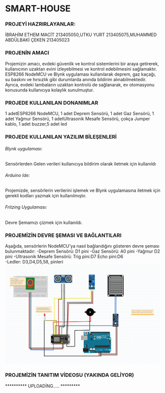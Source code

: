 # SMART-HOUSE

### PROJEYİ HAZRIRLAYANLAR:
İBRAHİM ETHEM MACİT 213405050,UTKU YURT 213405075,MUHAMMED ABDÜLBAKİ ÇEKEN 213405023

### PROJENİN AMACI  
Projemizin amacı, evdeki güvenlik ve kontrol sistemlerini bir araya getirerek, kullanıcının uzaktan evini izleyebilmesi ve kontrol edebilmesini sağlamaktır. ESP8266 NodeMCU ve Blynk uygulaması kullanılarak deprem, gaz kaçağı, su baskını ve hırsızlık gibi durumlarda anında bildirim alınabilmektedir. Ayrıca, evdeki lambaların uzaktan kontrolü de sağlanarak, ev otomasyonu konusunda kullanıcıya kolaylık sunulmuştur.

### PROJEDE KULLANILAN DONANIMLAR
1 adetESP8266 NodeMCU, 1 adet Deprem Sensörü, 1 adet Gaz Sensörü, 1 adet Yağmur Sensörü, 1 adetUltrasonik Mesafe Sensörü, çokça Jumper kablo, 1 adet buzzer,5 adet led

### PROJEDE KULLANILAN YAZILIM BİLEŞENLERİ
###### Blynk uygulaması:
Sensörlerden Gelen verileri kullanıcıya bildirim olarak iletmek için kullanıldı
###### Arduino Ide:
Projemizde, sensörlerin verilerini işlemek ve Blynk uygulamasına iletmek için gerekli kodları yazmak için kullanılmıştır.
 ###### Fritzing Uygulaması:
 Devre Şemamızı çizmek için kullanıldı.


### PROJEMİZİN DEVRE ŞEMASI VE BAĞLANTILARI
Aşağıda, sensörlerin NodeMCU'ya nasıl bağlandığını gösteren devre şeması bulunmaktadır:
-Deprem Sensörü: D1  pini
-Gaz Sensörü:   A0 pini
-Yağmur  D2  pini
-Ultrasonik Mesafe Sensörü:  Trig pini:D7  Echo pini:D6   
-Ledler: D3,D4,D5,58, pinleri
![Oluşturduğumuz devre şeması](https://github.com/iemacit/IOT-Smart-House/blob/main/Devre-Semasi.png)

### PROJEMİZİN TANITIM VİDEOSU (YAKINDA GELİYOR)
********** UPLOADİNG.....   *********



